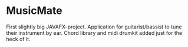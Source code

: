# MusicMate

First slightly big JAVAFX-project. Application for guitarist/bassist to tune their instrument by ear.
Chord library and midi drumkit added just for the heck of it.
